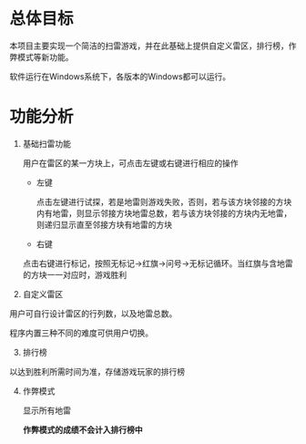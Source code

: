 ﻿# 总体目标

本项目主要实现一个简洁的扫雷游戏，并在此基础上提供自定义雷区，排行榜，作弊模式等新功能。

软件运行在Windows系统下，各版本的Windows都可以运行。

# 功能分析

1. 基础扫雷功能

     用户在雷区的某一方块上，可点击左键或右键进行相应的操作

   * 左键

     点击左键进行试探，若是地雷则游戏失败，否则，若与该方块邻接的方块内有地雷，则显示邻接方块地雷总数，若与该方块邻接的方块内无地雷，则递归显示直至邻接方块有地雷的方块

   * 右键

   点击右键进行标记，按照无标记->红旗->问号->无标记循环。当红旗与含地雷的方块一一对应时，游戏胜利

2. 自定义雷区

  用户可自行设计雷区的行列数，以及地雷总数。

  程序内置三种不同的难度可供用户切换。

3. 排行榜

  以达到胜利所需时间为准，存储游戏玩家的排行榜

4. 作弊模式

   显示所有地雷

   **作弊模式的成绩不会计入排行榜中**